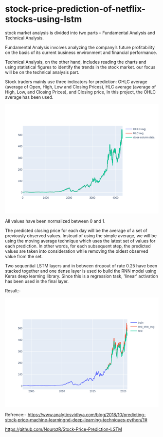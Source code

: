 # stock-price-prediction-of-netflix-stocks-using-lstm

stock market analysis is divided into two parts – Fundamental Analysis and Technical Analysis.

Fundamental Analysis involves analyzing the company’s future profitability on the basis of its current business environment and financial performance.

Technical Analysis, on the other hand, includes reading the charts and using statistical figures to identify the trends in the stock market.
 our focus will be on the technical analysis part.
 
Stock traders mainly use three indicators for prediction: OHLC average (average of Open, High, Low and Closing Prices), HLC average (average of High, Low, and Closing Prices), and Closing price, In this project, the OHLC average has been used.

![fig1](https://github.com/vivekgohel56/stock-price-prediction-of-netflix-stocks-using-lstm/blob/master/diff_btwn_diff_avgs.png "Diff_averages")

All values have been normalized between 0 and 1.

The predicted closing price for each day will be the average of a set of previously observed values. Instead of using the simple average, we will be using the moving average technique which uses the latest set of values for each prediction. In other words, for each subsequent step, the predicted values are taken into consideration while removing the oldest observed value from the set.

Two sequential LSTM layers and in between dropout of rate 0.25 have been stacked together and one dense layer is used to build the RNN model using Keras deep learning library. Since this is a regression task, 'linear' activation has been used in the final layer.

Result:-

![fig2](https://github.com/vivekgohel56/stock-price-prediction-of-netflix-stocks-using-lstm/blob/master/graph_of_predicted_data.png "Graph of valid or test data")

Refrence:- https://www.analyticsvidhya.com/blog/2018/10/predicting-stock-price-machine-learningnd-deep-learning-techniques-python/?#

https://github.com/NourozR/Stock-Price-Prediction-LSTM
